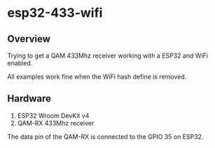 # esp32-433-wifi

## Overview

Trying to get a QAM 433Mhz receiver working with a ESP32 and WiFi enabled.

All examples work fine when the WiFi hash define is removed.

##  Hardware

1. ESP32 Wroom DevKit v4
1. QAM-RX 433Mhz receiver

The data pin of the QAM-RX is connected to the GPIO 35 on ESP32.


